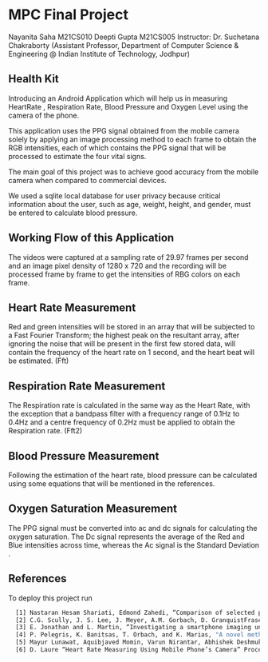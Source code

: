 
# MPC Final Project
Nayanita Saha M21CS010 
Deepti Gupta M21CS005
Instructor: Dr. Suchetana Chakraborty (Assistant Professor, Department of Computer Science & Engineering @ Indian Institute of Technology, Jodhpur)




## Health Kit

Introducing an Android Application which will help us in measuring HeartRate , Respiration Rate, Blood Pressure and Oxygen Level using the camera of the phone.

This application uses the PPG signal obtained from the mobile camera solely by applying an image processing method to each frame to obtain the RGB intensities, each of which contains the PPG signal that will be processed to estimate the four vital signs.

The main goal of this project was to achieve good accuracy from the mobile camera when compared to commercial devices.

We used a sqlite local database for user privacy because critical information about the user, such as age, weight, height, and gender, must be entered to calculate blood pressure.



## Working Flow of this Application

The videos were captured at a sampling rate of 29.97 frames per second and an image pixel density of 1280 x 720 and the recording will be processed frame by frame to get the intensities of RBG colors on each frame.




## Heart Rate Measurement

Red and green intensities will be stored in an array that will be subjected to a Fast Fourier Transform; the highest peak on the resultant array, after ignoring the noise that will be present in the first few stored data, will contain the frequency of the heart rate on 1 second, and the heart beat will be estimated. (Fft)

## Respiration Rate Measurement

The Respiration rate is calculated in the same way as the Heart Rate, with the exception that a bandpass filter with a frequency range of 0.1Hz to 0.4Hz and a centre frequency of 0.2Hz must be applied to obtain the Respiration rate. (Fft2)

## Blood Pressure Measurement

Following the estimation of the heart rate, blood pressure can be calculated using some equations that will be mentioned in the references.
## Oxygen Saturation Measurement

The PPG signal must be converted into ac and dc signals for calculating the oxygen saturation. The Dc signal represents the average of the Red and Blue intensities across time, whereas the Ac signal is the Standard Deviation .


## References

To deploy this project run

```bash
  [1] Nastaran Hesam Shariati, Edmond Zahedi, “Comparison of selected parametric models for analysis of the photoplethysmographic signal”, 1st Conference on Computers, Communications, and Signal Processing, IEEE Malaysia Section, Kuala Lumpur, Malaysia, Nov. 2005, CDROM. 
  [2] C.G. Scully, J. S. Lee, J. Meyer, A.M. Gorbach, D. GranquistFraser, Y. Mendelson, and K.H. Chon, “Physiological Parameter Monitoring from Optical Recordings With a Mobile Phone”, IEEE Transactions., Biomedical Engineering, vol. 59, no. 2, p.303-306, 2012
  [3] E. Jonathan and L. Martin, “Investigating a smartphone imaging unit for photoplethysmography,” Physiological Meas., vol. 31, no. 11, p. N79, 2010.
  [4] P. Pelegris, K. Banitsas, T. Orbach, and K. Marias, "A novel method to detect Heart Beat Rate using a mobile phone," Conf Proc IEEE Eng Eng Med Biol Soc, pp. 5488-5491, 2010.
  [5] Mayur Lunawat, Aquibjaved Momin, Varun Nirantar, Abhishek Deshmukh “Heart Pulse Monitoring: The Smart Phone Way” International Journal of Engineering Research and Applications (IJERA) ISSN: 2248-9622 www.ijera.com Vol. 2, Issue 5, September- October 2012, pp.509-515 509 | P
  [6] D. Laure “Heart Rate Measuring Using Mobile Phone’s Camera” Proceeding of the 12th conference of Open Innovations Association FRUCT and Seminar on e-Travel, 2012

```

